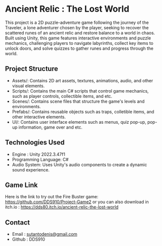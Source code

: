 # Ancient Relic : The Lost World
This project is a 2D puzzle-adventure game following the journey of the Traveler, a lone adventurer chosen by the player, seeking to recover the scattered runes of an ancient relic and restore balance to a world in chaos.
Built using Unity, this game features interactive environments and puzzle mechanics, challenging players to navigate labyrinths, collect key items to unlock doors, and solve quizzes to gather runes and progress through the world.

## Project Structure
- Assets/: Contains 2D art assets, textures, animations, audio, and other visual elements.
- Scripts/: Contains the main C# scripts that control game mechanics, such as player controls, collectible items, and etc.
- Scenes/: Contains scene files that structure the game's levels and environments.
- Prefabs/: Contains reusable objects such as traps, colletible items, and other interactive elements.
- UI/: Contains user interface elements such as menus, quiz pop-up, pop-up information, game over and etc.

## Technologies Used
- Engine : Unity 2022.3.47f1
- Programming Language: C#
- Audio System: Uses Unity's audio components to create a dynamic sound experience.

## Game Link
Here is the link to try out the Fire Buster game: https://github.com/DDS910/Project-Game2
or you can also download in itch.io : https://dds80.itch.io/ancient-relic-the-lost-world

## Contact
- Email : sutantodenis@gmail.com
- Github : DDS910
